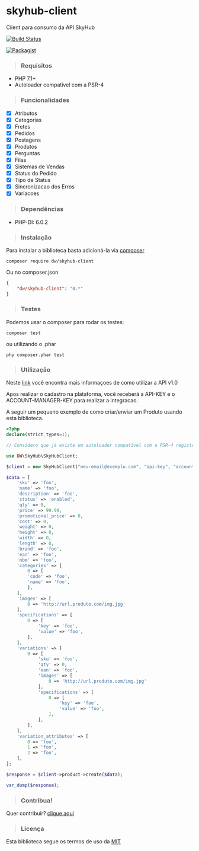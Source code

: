 # skyhub-client
Client para consumo da API SkyHub

[![Build Status](https://travis-ci.org/dilowagner/skyhub-client.svg?branch=master)](https://travis-ci.org/dilowagner/skyhub-client.svg?branch=master)

[![Packagist](https://img.shields.io/packagist/v/dw/skyhub-client.svg)](https://github.com/dilowagner/skyhub-client)

> ### Requisitos

- PHP 7.1+
- Autoloader compatível com a PSR-4

> ### Funcionalidades

- [X] Atributos
- [X] Categorias
- [X] Fretes
- [X] Pedidos
- [X] Postagens
- [X] Produtos
- [X] Perguntas
- [X] Filas
- [X] Sistemas de Vendas
- [X] Status do Pedido
- [X] Tipo de Status
- [X] Sincronizacao dos Erros
- [X] Variacoes

> ### Dependências

- PHP-DI: 6.0.2

> ### Instalação

Para instalar a biblioteca basta adicioná-la via [composer](https://getcomposer.org/download/)

```composer
composer require dw/skyhub-client
```

Ou no composer.json

```json
{
    "dw/skyhub-client": "0.*"
}
```

> ### Testes

Podemos usar o composer para rodar os testes:

```composer
composer test
```
ou utilizando o .phar

```composer
php composer.phar test
```

> ### Utilização

Neste [link](https://skyhub.gelato.io/docs/versions/1.0/sobre-a-api-skyhub) você encontra mais informaçoes de como utilizar a API v1.0

Apos realizar o cadastro na plataforma, você receberá a API-KEY e o ACCOUNT-MANAGER-KEY para realizar a integracao.

A seguir um pequeno exemplo de como criar/enviar um Produto usando esta biblioteca.

```php
<?php
declare(strict_types=1);

// Considero que já existe um autoloader compatível com a PSR-4 registrado

use DW\SkyHub\SkyHubClient;

$client = new SkyHubClient("meu-email@exemplo.com", "api-key", "account-manager-key");

$data = [
    'sku' => 'foo',
    'name' => 'foo',
    'description' => 'foo',
    'status' => 'enabled',
    'qty' => 0,
    'price' => 99.99,
    'promotional_price' => 0,
    'cost' => 0,
    'weight' => 0,
    'height' => 0,
    'width' => 0,
    'length' => 0,
    'brand' => 'foo',
    'ean' => 'foo',
    'nbm' => 'foo',
    'categories' => [
        0 => [
        'code' => 'foo',
        'name' => 'foo',
        ],
    ],
    'images' => [
        0 => 'http://url.produto.com/img.jpg'
    ],
    'specifications' => [
        0 => [
            'key' => 'foo',
            'value' => 'foo',
        ],
    ],
    'variations' => [
        0 => [
            'sku' => 'foo',
            'qty' => 0,
            'ean' => 'foo',
            'images' => [
                0 => 'http://url.produto.com/img.jpg'
            ],
            'specifications' => [
                0 => [
                    'key' => 'foo',
                    'value' => 'foo',
                ],
            ],
        ],
    ],
    'variation_attributes' => [
        0 => 'foo',
        1 => 'foo',
        2 => 'foo',
    ],
];

$response = $client->product->create($data);

var_dump($response);
```

> ### Contribua!

Quer contribuir? [clique aqui](https://github.com/dilowagner/skyhub-client/blob/master/CONTRIBUTING.md)

> ### Licença

Esta biblioteca segue os termos de uso da [MIT](https://github.com/dilowagner/skyhub-client/blob/master/LICENSE)
